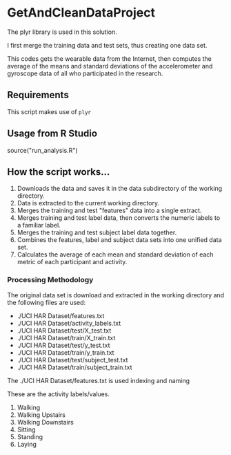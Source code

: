 # GetAndCleanDataProject

The plyr library is used in this solution.

I first merge the training data and test sets, thus creating one data set.

This codes gets the wearable data from the Internet, then computes the average of the means and standard deviations of the accelerometer and gyroscope data of all who participated in the research.

## Requirements

This script makes use of `plyr`

## Usage from R Studio

source("run_analysis.R")

## How the script works... 

1. Downloads the data and saves it in the data subdirectory of the working directory.
2. Data is extracted to the current working directory. 
3. Merges the training and test "features" data into a single extract.
4. Merges training and test label data, then converts the numeric labels to a familiar label.
5. Merges the training and test subject label data together.
6. Combines the features, label and subject data sets into one unified data set.
6. Calculates the average of each mean and standard deviation of each metric of each participant and activity.

### Processing Methodology

The original data set is download and extracted in the working directory and the following files are used:
- ./UCI HAR Dataset/features.txt
- ./UCI HAR Dataset/activity_labels.txt
- ./UCI HAR Dataset/test/X_test.txt
- ./UCI HAR Dataset/train/X_train.txt
- ./UCI HAR Dataset/test/y_test.txt
- ./UCI HAR Dataset/train/y_train.txt
- ./UCI HAR Dataset/test/subject_test.txt
- ./UCI HAR Dataset/train/subject_train.txt

The ./UCI HAR Dataset/features.txt is used indexing and naming

These are the activity labels/values.
1. Walking
2. Walking Upstairs
3. Walking Downstairs
4. Sitting
5. Standing
6. Laying


